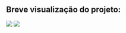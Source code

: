<h2> Breve visualização do projeto: </h2>
<img src="https://live.staticflickr.com/65535/53586509491_df2c3dfbec_c.jpg"/>
<img src="https://live.staticflickr.com/65535/53586865409_213a6c3517_c.jpg"/>
